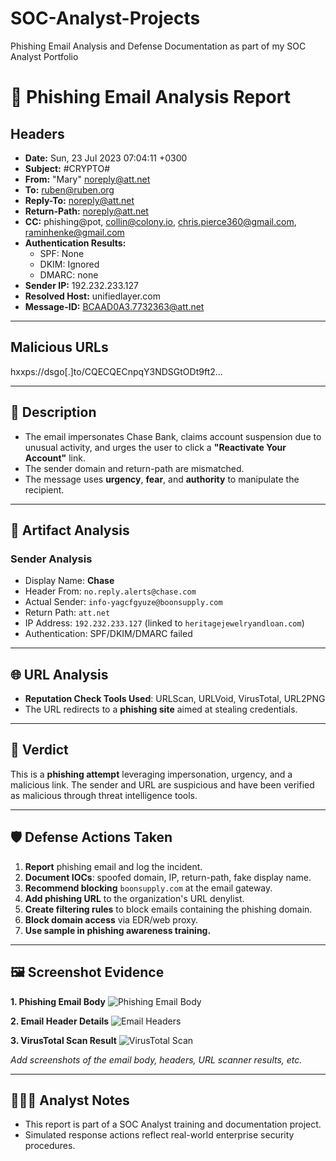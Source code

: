 # SOC-Analyst-Projects
Phishing Email Analysis and Defense Documentation as part of my SOC Analyst Portfolio
# 📧 Phishing Email Analysis Report

## Headers
- **Date:** Sun, 23 Jul 2023 07:04:11 +0300  
- **Subject:** #CRYPTO#  
- **From:** "Mary" <noreply@att.net>  
- **To:** ruben@ruben.org  
- **Reply-To:** noreply@att.net  
- **Return-Path:** noreply@att.net  
- **CC:** phishing@pot, collin@colony.io, chris.pierce360@gmail.com, raminhenke@gmail.com  
- **Authentication Results:**  
  - SPF: None  
  - DKIM: Ignored  
  - DMARC: none  
- **Sender IP:** 192.232.233.127  
- **Resolved Host:** unifiedlayer.com  
- **Message-ID:** <BCAAD0A3.7732363@att.net>  

---

## Malicious URLs
hxxps://dsgo[.]to/CQECQECnpqY3NDSGtODt9ft2...

---

## 📝 Description
- The email impersonates Chase Bank, claims account suspension due to unusual activity, and urges the user to click a **"Reactivate Your Account"** link.
- The sender domain and return-path are mismatched.
- The message uses **urgency**, **fear**, and **authority** to manipulate the recipient.

---

## 🔬 Artifact Analysis

### **Sender Analysis**
- Display Name: **Chase**
- Header From: `no.reply.alerts@chase.com`
- Actual Sender: `info-yagcfgyuze@boonsupply.com`
- Return Path: `att.net`
- IP Address: `192.232.233.127` (linked to `heritagejewelryandloan.com`)
- Authentication: SPF/DKIM/DMARC failed

---

## 🌐 URL Analysis
- **Reputation Check Tools Used**: URLScan, URLVoid, VirusTotal, URL2PNG
- The URL redirects to a **phishing site** aimed at stealing credentials.

---

## 🧠 Verdict
This is a **phishing attempt** leveraging impersonation, urgency, and a malicious link. The sender and URL are suspicious and have been verified as malicious through threat intelligence tools.

---

## 🛡️ Defense Actions Taken
1. **Report** phishing email and log the incident.
2. **Document IOCs**: spoofed domain, IP, return-path, fake display name.
3. **Recommend blocking** `boonsupply.com` at the email gateway.
4. **Add phishing URL** to the organization's URL denylist.
5. **Create filtering rules** to block emails containing the phishing domain.
6. **Block domain access** via EDR/web proxy.
7. **Use sample in phishing awareness training.**

---

## 🖼️ Screenshot Evidence
**1. Phishing Email Body**
![Phishing Email Body](images/phishing_email_body.png)

**2. Email Header Details**
![Email Headers](images/email_headers.png)

**3. VirusTotal Scan Result**
![VirusTotal Scan](images/virustotal_url_scan.png)


*Add screenshots of the email body, headers, URL scanner results, etc.*

---

## 👨🏽‍💻 Analyst Notes
- This report is part of a SOC Analyst training and documentation project.
- Simulated response actions reflect real-world enterprise security procedures.
